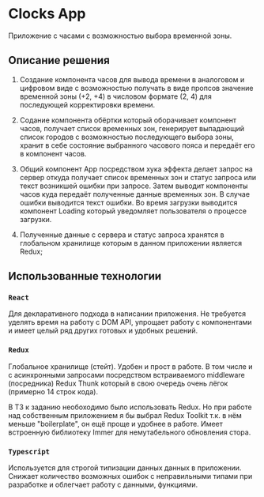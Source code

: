 # Clocks App

Приложение с часами с возможностью выбора временной зоны.

## Описание решения

1. Создание компонента часов для вывода времени в аналоговом и цифровом виде
   с возможностью получать в виде пропсов значение временной зоны (+2, +4) в числовом формате (2, 4)
   для последующей корректировки времени.

2. Содание компонента обёртки который оборачивает компонент часов, получает список временных зон,
   генерирует выпадающий список городов с возможностью последующего выбора зоны,
   хранит в себе состояние выбранного часового пояса и передаёт его в компонент часов.

3. Общий компонент App посредством хука эффекта делает запрос на сервер
   откуда получает список временных зон и статус запроса или текст возникшей ошибки при запросе.
   Затем выводит компоненты часов куда передаёт полученные данные временных зон. В случае ошибки выводится текст ошибки.
   Во время загрузки выводится компонент Loading который уведомляет пользователя о процессе загрузки.

4. Полученные данные с сервера и статус запроса хранятся в глобальном хранилище которым в данном приложении является Redux;

## Использованные технологии

### `React`

Для декларативного подхода в написании приложения. Не требуется уделять время на работу с DOM API, упрощает работу с
компонентами и имеет целый ряд других готовых и удобных решений.

### `Redux`

Глобальное хранилище (стейт). Удобен и прост в работе. В том числе и с асинхронными запросами посредством встраиваемого
middleware (посредника) Redux Thunk который в свою очередь очень лёгок (примерно 14 строк кода).

В ТЗ к заданию необоходимо было использовать Redux. Но при работе над собственным приложением я бы выбрал Redux Toolkit т.к.
в нём меньше "boilerplate", он ещё проще и удобнее в работе. Имеет встроенную библиотеку Immer для немутабельного обновления
стора.

### `Typescript`

Используется для строгой типизации данных данных в приложении. Снижает количество возможных ошибок с неправильными типами при разработке и облегчает работу с данными, функциями.
